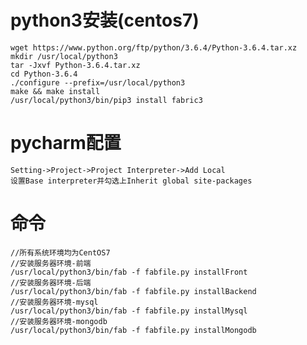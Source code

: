 # python3安装(centos7)
    wget https://www.python.org/ftp/python/3.6.4/Python-3.6.4.tar.xz
    mkdir /usr/local/python3
    tar -Jxvf Python-3.6.4.tar.xz
    cd Python-3.6.4
    ./configure --prefix=/usr/local/python3
    make && make install
    /usr/local/python3/bin/pip3 install fabric3

# pycharm配置
    Setting->Project->Project Interpreter->Add Local
    设置Base interpreter并勾选上Inherit global site-packages

# 命令
    //所有系统环境均为CentOS7
    //安装服务器环境-前端
    /usr/local/python3/bin/fab -f fabfile.py installFront
    //安装服务器环境-后端
    /usr/local/python3/bin/fab -f fabfile.py installBackend
    //安装服务器环境-mysql
    /usr/local/python3/bin/fab -f fabfile.py installMysql
    //安装服务器环境-mongodb
    /usr/local/python3/bin/fab -f fabfile.py installMongodb